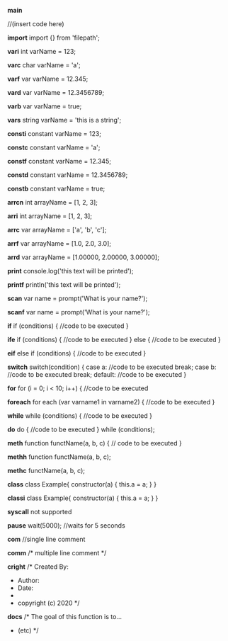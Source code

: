 **main**
<main>
	//(insert code here)
</main>

**import**
import {} from 'filepath';

**vari**
int varName = 123;

**varc**
char varName = 'a';

**varf**
var varName = 12.345;

**vard**
var varName = 12.3456789;

**varb**
var varName = true;

**vars**
string varName = 'this is a string';

**consti**
constant varName = 123;

**constc**
constant varName = 'a';

**constf**
constant varName = 12.345;

**constd**
constant varName = 12.3456789;

**constb**
constant varName = true;

**arrcn**
int arrayName = [1, 2, 3];

**arri**
int arrayName = [1, 2, 3];

**arrc**
var arrayName = ['a', 'b', 'c'];

**arrf**
var arrayName = [1.0, 2.0, 3.0];

**arrd**
var arrayName = [1.00000, 2.00000, 3.00000];

**print**
console.log('this text will be printed');

**printf**
println('this text will be printed');

**scan**
var name = prompt('What is your name?');

**scanf**
var name = prompt('What is your name?');

**if**
if (conditions) {
	//code to be executed
}

**ife**
if (conditions) {
	//code to be executed
}
else {
	//code to be executed
}

**eif**
else if (conditions) {
	//code to be executed
}

**switch**
switch(condition) {
case a:
	//code to be executed
	break;
case b:
	//code to be executed
	break;
default:
	//code to be executed
}

**for**
for (i = 0; i < 10; i++) {
	//code to be executed

**foreach**
for each (var varname1 in varname2) {
	//code to be executed
}

**while**
while (conditions) {
	//code to be executed
}

**do**
do {
	//code to be executed
}
while (conditions);

**meth**
function functName(a, b, c) {
	// code to be executed
}

**methh**
function functName(a, b, c);

**methc**
functName(a, b, c);

**class**
class Example{
	constructor(a) {
		this.a = a;
	}
}

**classi**
class Example{
	constructor(a) {
		this.a = a;
	}
}

**syscall**
not supported

**pause**
wait(5000); //waits for 5 seconds

**com**
//single line comment

**comm**
/*
	multiple line comment
*/

**cright**
/* Created By:
 * Author: 
 * Date: 
 *
 * copyright (c) 2020
*/

**docs**
/* The goal of this function is to...
 * (etc)
*/